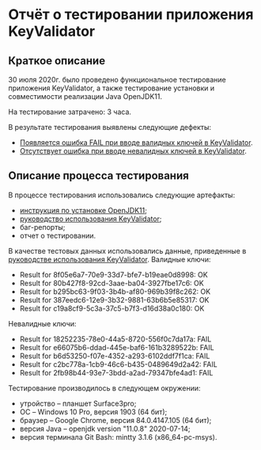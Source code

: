 # Отчёт о тестировании приложения KeyValidator

## Краткое описание

30 июля 2020г. было проведено функциональное тестирование приложения KeyValidator, а также тестирование установки и совместимости реализации Java OpenJDK11.

На тестирование затрачено: 3 часа.

В результате тестирования выявлены следующие дефекты:
* [Появляется ошибка FAIL при вводе валидных ключей в KeyValidator](https://github.com/IrynaV25/KeyValidator/issues/1#issue-668902712).
* [Отсутствует ошибка при вводе невалидных ключей в KeyValidator](https://github.com/IrynaV25/KeyValidator/issues/2#issue-668921154).


## Описание процесса тестирования

В процессе тестирования использовались следующие артефакты:
* [инструкция по установке OpenJDK11](https://github.com/netology-code/javaqa-homeworks/blob/master/intro/openjdk11-manual.md);
* [руководство использования KeyValidator](https://github.com/netology-code/javaqa-homeworks/blob/master/intro/user-manual.md);
* баг-репорты;
* отчет о тестировании.

В качестве тестовых данных использовались данные, приведенные в [руководстве использования KeyValidator](https://github.com/netology-code/javaqa-homeworks/blob/master/intro/user-manual.md).
Валидные ключи:
* Result for 8f05e6a7-70e9-33d7-bfe7-b19eae0d8998: OK
* Result for 80b427f8-92cd-3aae-ba04-3927fbe17c6: OK
* Result for b295bc63-9f03-3b4b-af80-969b39f8c262: OK
* Result for 387eedc6-12e9-3b32-9881-63b6b5e85317: OK
* Result for c19a8cf9-5c3a-37c5-b7f3-d16d38a0c180: OK

Невалидные ключи:
* Result for 18252235-78e0-44a5-8720-556f0c7da17a: FAIL
* Result for e66075b6-ddad-445e-baf6-161b3289522b: FAIL
* Result for b6d53250-f07e-4352-a293-6102ddf7f1ca: FAIL
* Result for c2bc778a-1cb9-46c6-b435-0489649d2a42: FAIL
* Result for 2fb98b44-93e7-3bdd-a2ad-79347bfe4ad1: FAIL

Тестирование производилось в следующем окружении:
* утройство – планшет Surface3pro;
* ОС – Windows 10 Pro, версия 1903 (64 бит);
* браузер – Google Chrome, версия 84.0.4147.105 (64 бит);
* версия Java – openjdk version "11.0.8" 2020-07-14;
* версия терминала Git Bash: mintty 3.1.6 (x86_64-pc-msys).
